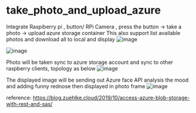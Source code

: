 # take_photo_and_upload_azure

Integrate Raspiberry pi , button/ RPi Camera , press the button -> take a photo -> upload azure storage container 
This also support list available photos and download all to local and display 
![image](https://user-images.githubusercontent.com/85778625/133959178-f0557c16-7950-4ea9-a291-5464ae5e309c.png)

![image](https://user-images.githubusercontent.com/85778625/133960026-c3ba6191-5ad7-4755-89f1-fb85a0235ba0.png)

Photo will be taken sync to azure storage account and sync to other raspberry clients, topology as below
![image](https://user-images.githubusercontent.com/85778625/135751438-3047f4fa-dffa-44b6-b996-10ed491d18e4.png)

The displayed image will be sending out Azure face API analysis the mood and adding funny rednose then displayed in photo frame
![image](https://user-images.githubusercontent.com/85778625/136163414-41f810ef-323a-44d1-bfbc-e990d4ae0e9b.png)


reference:
https://blog.zuehlke.cloud/2019/10/access-azure-blob-storage-with-rest-and-sas/

